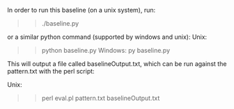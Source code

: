 In order to run this baseline (on a unix system), run:
>> ./baseline.py

or a similar python command (supported by windows and unix):
Unix:
>> python baseline.py
Windows:
>> py baseline.py

This will output a file called baselineOutput.txt, which can be 
run against the pattern.txt with the perl script:

Unix:
>> perl eval.pl pattern.txt baselineOutput.txt